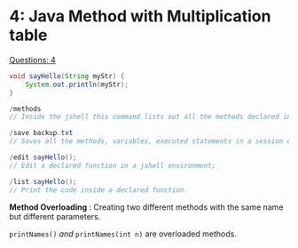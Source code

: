 # 4: Java Method with Multiplication table

[Questions: 4](4%20Java%20Method%20with%20Multiplication%20table%205eaf761d20c340f687669d57d37639ae/Questions%204%20269b3c4619ea4fb59e1eaa1945de001f.md)

```java
void sayHello(String myStr) {
	System.out.println(myStr);
}
```

```java
/methods
// Inside the jshell this command lists out all the methods declared in the session.

/save backup.txt
// Saves all the methods, variables, executed statements in a session etc to a file.

/edit sayHello();
// Edit a declared function in a jshell environment;

/list sayHello();
// Print the code inside a declared function.
```

**Method Overloading** : Creating two different methods with the same name but different parameters.

`printNames()` *and* `printNames(int n)` are overloaded methods.